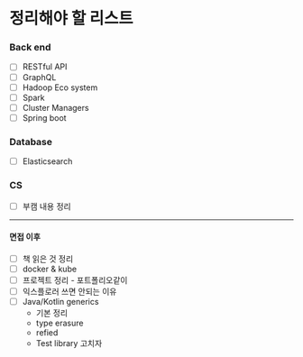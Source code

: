 # 정리해야 할 리스트

### Back end

- [ ] RESTful API
- [ ] GraphQL
- [ ] Hadoop Eco system
- [ ] Spark
- [ ] Cluster Managers
- [ ] Spring boot

### Database

- [ ] Elasticsearch

### CS

- [ ] 부캠 내용 정리

----

#### 면접 이후

- [ ] 책 읽은 것 정리
- [ ] docker & kube
- [ ] 프로젝트 정리 - 포트폴리오같이
- [ ] 익스플로러 쓰면 안되는 이유
- [ ] Java/Kotlin generics
  - 기본 정리
  - type erasure
  - refied
  - Test library 고치자